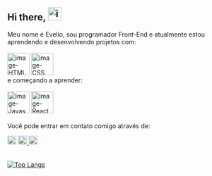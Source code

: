 ## Hi there, <img width="30px" height="30px" alt="image" src="https://github.com/user-attachments/assets/0ef073a3-64e9-4490-900d-ae1caba37e97" />



Meu nome é Evelio, sou programador Front-End e atualmente estou aprendendo e desenvolvendo projetos com:
<br>
<br>
  <img width="50px" height="50px" alt="image-HTML" src="https://github.com/user-attachments/assets/552f2355-72b3-4c1b-923c-2beafd61ef01" />
  <img width="50px" height="50px" alt="image-CSS" src="https://github.com/user-attachments/assets/69a10b3e-10eb-4db2-a141-e115ce365f7f" />
<br>
e começando a aprender:
<br>
<br>
  <img width="50px" height="50px" alt="image-Javascript" src="https://github.com/user-attachments/assets/20476e74-dd0f-4cf1-b12a-e0915e34519d" />
  <img width="50px" height="50px" alt="image-React" src="https://github.com/user-attachments/assets/7e76006a-1458-4a0e-af51-c531fed7476f" />
<br>
<br>
Você pode entrar em contato comigo através de:

  <a href="https://www.instagram.com/eveliobrenaalvarez/"><img width="20px" height="20px" alt="image-instagram" src="https://github.com/user-attachments/assets/5e89890f-d7ae-4201-b88a-b784cdf4931f" /></a>
  <a href="https://wa.me/5592984723808"><img width="20px" height="20px" alt="image-whatsapp" src="https://github.com/user-attachments/assets/92b74913-44bc-4d75-a453-93ba4f3a0767"/>
  <a href="www.linkedin.com/in/eveliobrenaalvarez"><img width="20px" height="20px" alt="image" src="https://github.com/user-attachments/assets/a3c65e6c-7f30-40d3-8d2c-2194cf1796b3" />
<br>
<br>
<br>
  [![Top Langs](https://github-readme-stats.vercel.app/api/top-langs/?username=EvelioBr)](https://github.com/anuraghazra/github-readme-stats)




